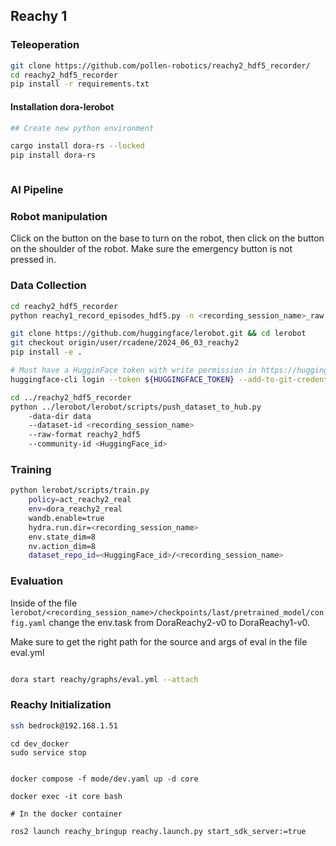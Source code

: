 ## Reachy 1

### Teleoperation

```bash
git clone https://github.com/pollen-robotics/reachy2_hdf5_recorder/
cd reachy2_hdf5_recorder
pip install -r requirements.txt
```
#### Installation dora-lerobot

```bash
## Create new python environment

cargo install dora-rs --locked
pip install dora-rs
```
```bash

```

### AI Pipeline

### Robot manipulation

Click on the button on the base to turn on the robot, then click on the button on the shoulder of the robot.
Make sure the emergency button is not pressed in.

### Data Collection

```bash
cd reachy2_hdf5_recorder
python reachy1_record_episodes_hdf5.py -n <recording_session_name>_raw -l <epiodes_duration in s>
```

```bash
git clone https://github.com/huggingface/lerobot.git && cd lerobot
git checkout origin/user/rcadene/2024_06_03_reachy2
pip install -e .

# Must have a HugginFace token with write permission in https://huggingface.co/settings/tokens
huggingface-cli login --token ${HUGGINGFACE_TOKEN} --add-to-git-credential

cd ../reachy2_hdf5_recorder
python ../lerobot/lerobot/scripts/push_dataset_to_hub.py 
    -data-dir data 
    --dataset-id <recording_session_name>
    --raw-format reachy2_hdf5 
    --community-id <HuggingFace_id>

```

### Training

```bash
python lerobot/scripts/train.py 
    policy=act_reachy2_real 
    env=dora_reachy2_real 
    wandb.enable=true 
    hydra.run.dir=<recording_session_name> 
    env.state_dim=8 
    nv.action_dim=8 
    dataset_repo_id=<HuggingFace_id>/<recording_session_name>
```

### Evaluation

Inside of the file `lerobot/<recording_session_name>/checkpoints/last/pretrained_model/config.yaml` change the env.task from DoraReachy2-v0 to DoraReachy1-v0.

Make sure to get the right path for the source and args of eval in the file eval.yml

```bash

dora start reachy/graphs/eval.yml --attach
```

### Reachy Initialization

```bash
ssh bedrock@192.168.1.51
```

```bashH
cd dev_docker
sudo service stop


docker compose -f mode/dev.yaml up -d core

docker exec -it core bash

# In the docker container

ros2 launch reachy_bringup reachy.launch.py start_sdk_server:=true
```
